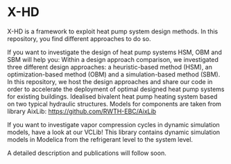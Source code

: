 # X-HD

X-HD is a framework to exploit heat pump system design methods. In this repository, you find different approaches to do so.

If you want to investigate the design of heat pump systems HSM, OBM and SBM will help you:
Within a design approach comparison, we investigated three different design approaches: a heuristic-based method (HSM), an optimization-based method (OBM) and a simulation-based method (SBM). In this repository, we host the design approaches and share our code in order to accelerate the deployment of optimal designed heat pump systems for existing buildings. Idealised bivalent heat pump heating system based on two typical hydraulic structures. Models for components are taken from library AixLib: https://github.com/RWTH-EBC/AixLib

If you want to investigate vapor compression cycles in dynamic simulation models, have a look at our VCLib!
This library contains dynamic simulation models in Modelica from the refrigerant level to the system level.


A detailed description and publications will follow soon.




